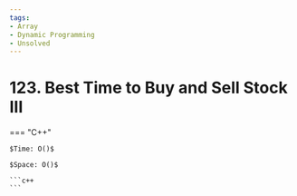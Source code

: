 ```yaml
---
tags:
- Array
- Dynamic Programming
- Unsolved
---
```



# 123. Best Time to Buy and Sell Stock III

=== "C++"

    $Time: O()$

    $Space: O()$

    ```c++
    ```